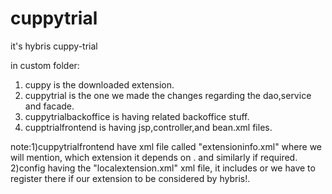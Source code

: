# cuppytrial
it's hybris cuppy-trial 


in custom folder:
1) cuppy is the downloaded extension.
2) cuppytrial is the one we made the changes regarding the dao,service and facade.
3) cuppytrialbackoffice is having related backoffice stuff.
4) cupptrialfrontend is having jsp,controller,and bean.xml files.

note:1)cuppytrialfrontend have xml file called "extensioninfo.xml" where we will mention, which extension it depends on .
and similarly if required.
2)config having the "localextension.xml" xml file, it includes or we have to register there if our extension to be considered by hybris!.
